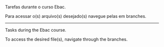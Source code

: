 Tarefas durante o curso Ebac.

Para acessar o(s) arquivo(s) desejado(s) navegue pelas em branches.

-------------------------------------------------------------------

Tasks during the Ebac course.

To access the desired file(s), navigate through the branches.
